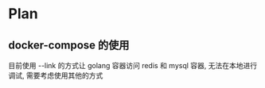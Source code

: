 # Plan

## docker-compose 的使用

目前使用 --link 的方式让 golang 容器访问 redis 和 mysql 容器, 无法在本地进行调试, 需要考虑使用其他的方式